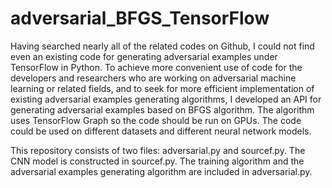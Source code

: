 # adversarial_BFGS_TensorFlow

Having searched nearly all of the related codes on Github, I could not find even an existing code for generating adversarial examples under TensorFlow in Python. To achieve more convenient use of code for the developers and researchers who are working on adversarial machine learning or related fields, and to seek for more efficient implementation of existing adversarial examples generating algorithms, I developed an API for generating adversarial examples based on BFGS algorithm. The algorithm uses TensorFlow Graph so the code should be run on GPUs. The code could be used on different datasets and different neural network models.

This repository consists of two files: adversarial.py and sourcef.py. The CNN model is constructed in sourcef.py. The training algorithm and the adversarial examples generating algorithm are included in adversarial.py.
